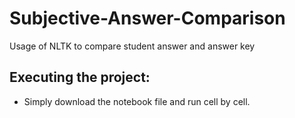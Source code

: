 # Subjective-Answer-Comparison

Usage of NLTK to compare student answer and answer key

## Executing the project:
  
  - Simply download the notebook file and run cell by cell.


